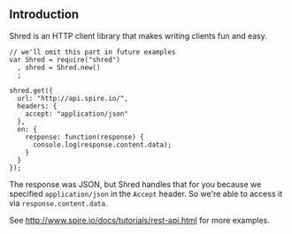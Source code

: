 ## Introduction

Shred is an HTTP client library that makes writing clients fun and easy.

    // we'll omit this part in future examples
    var Shred = require("shred")
      , shred = Shred.new()
      ;
  
    shred.get({
      url: "http://api.spire.io/",
      headers: {
        accept: "application/json"
      },
      on: {
        response: function(response) {
          console.log(response.content.data);
        }
      }
    });

The response was JSON, but Shred handles that for you because we specified `application/json` in the `Accept` header. So we're able to access it via `response.content.data`.

See http://www.spire.io/docs/tutorials/rest-api.html for more examples.

